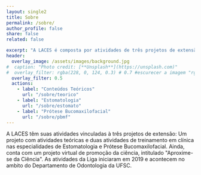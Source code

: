 ```yaml
---
layout: single2
title: Sobre
permalink: /sobre/
author_profile: false
share: false
related: false

excerpt: "A LACES é composta por atividades de três projetos de extensão: Atividades teóricas, Treinamento em Estomatologia, Treinamento em Prótese Bucomaxilofacial."
header:
  overlay_image: /assets/images/background.jpg
#  caption: "Photo credit: [**Unsplash**](https://unsplash.com)"
#  overlay_filter: rgba(228, 0, 124, 0.3) # 0.7 #escurecer a imagem "rgba(255, 0, 0, 0.5)""
  overlay_filter: 0.5
  actions:
    - label: "Conteúdos Teóricos"
      url: "/sobre/teorico"
    - label: "Estomatologia"
      url: "/sobre/estomato"
    - label: "Prótese Bucomaxilofacial"
      url: "/sobre/pbmf"
---
```

A LACES têm suas atividades vinculadas à três projetos de extensão: Um projeto com atividades teóricas e duas atividades de treinamento em clínica nas especialidades de Estomatologia e Prótese Bucomaxilofacial. Ainda, conta com um projeto virtual de promoção da ciência, intitulado "Aproxime-se da Ciência". As atividades da Liga iniciaram em 2019 e acontecem no ambito do Departamento de Odontologia da UFSC.
